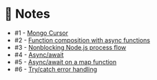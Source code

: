 # :notebook: Notes

* #1 - [Mongo Cursor](notes/mongo-cursor.md)
* #2 - [Function composition with async functions](function-composition-async-await.js)
* #3 - [Nonblocking Node.js process flow](process-flow.js)
* #4 - [Async/await](async-await.js)
* #5 - [Async/await on a map function](async-await-map.js)
* #6 - [Try/catch error handling](try-catch-error-handling.js)
